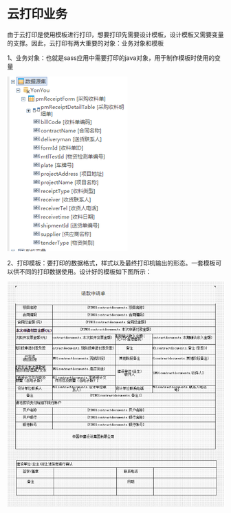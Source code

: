 # 云打印业务

由于云打印是使用模板进行打印，想要打印先需要设计模板，设计模板又需要变量的支撑。因此，云打印有两大重要的对象：业务对象和模板

1、业务对象：也就是sass应用中需要打印的java对象，用于制作模板时使用的变量 

![](/articles/print/4-/images/image1.png)

2、打印模板：要打印的数据格式，样式以及最终打印机输出的形态。一套模板可以供不同的打印数据使用。设计好的模板如下图所示：
 
![](/articles/print/4-/images/image2.png)


